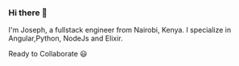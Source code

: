 ### Hi there 👋
I'm Joseph, a fullstack engineer from Nairobi, Kenya.
I specialize in Angular,Python, NodeJs and Elixir. 

Ready to Collaborate 😃
<!--
**kirega/Kirega** is a ✨ _special_ ✨ repository because its `README.md` (this file) appears on your GitHub profile.

Here are some ideas to get you started:

- 🔭 I’m currently working on ... Elixir
- 🌱 I’m currently learning ... Elixir
- 👯 I’m looking to collaborate on ... Elixir, Angular
- 🤔 I’m looking for help with ... Elixir
- 💬 Ask me about ... Angular, Python
-->
